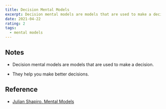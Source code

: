 ```yaml
---
title: Decision Mental Models
excerpt: Decision mental models are models that are used to make a decision.
date: 2021-04-22
rating: 2
tags:
  - mental models
---
```


## Notes

- Decision mental models are models that are used to make a decision.

- They help you make better decisions.

## Reference

- [Julian Shapiro. Mental Models](https://www.julian.com/blog/mental-model-examples)

